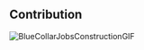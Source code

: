 ## Contribution

![BlueCollarJobsConstructionGIF](https://github.com/abinashkalikote/CloudTaskManagement/assets/28915667/6850a249-6654-4460-b73f-3efff2b84744)
